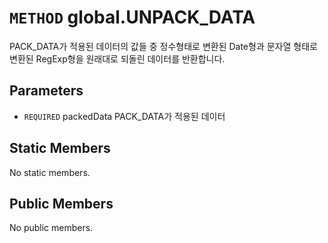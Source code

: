 # `METHOD` global.UNPACK_DATA
PACK_DATA가 적용된 데이터의 값들 중 정수형태로 변환된 Date형과 문자열 형태로 변환된 RegExp형을 원래대로 되돌린 데이터를 반환합니다.

## Parameters
* `REQUIRED` packedData	PACK_DATA가  적용된 데이터

## Static Members
No static members.

## Public Members
No public members.
